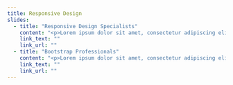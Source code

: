 ```yaml
---
title: Responsive Design
slides:
  - title: "Responsive Design Specialists"
    content: "<p>Lorem ipsum dolor sit amet, consectetur adipiscing elit. Nunc ultricies nulla non metus pulvinar imperdiet. Praesent non adipiscing libero. </p><p>Mauris ultrices odio vitae nulla ultrices iaculis. Nulla rhoncus odio eu lectus faucibus facilisis. Maecenas ornare augue vitae sollicitudin accumsan. </p><p>Etiam eget libero et erat eleifend consectetur a nec lectus. Sed id tellus lorem. Suspendisse sed venenatis odio, quis lobortis eros.</p>"
    link_text: ""
    link_url: ""
  - title: "Bootstrap Professionals"
    content: "<p>Lorem ipsum dolor sit amet, consectetur adipiscing elit. Nunc ultricies nulla non metus pulvinar imperdiet. Praesent non adipiscing libero. </p><p>Mauris ultrices odio vitae nulla ultrices iaculis. Nulla rhoncus odio eu lectus faucibus facilisis. Maecenas ornare augue vitae sollicitudin accumsan. </p><p>Etiam eget libero et erat eleifend consectetur a nec lectus. Sed id tellus lorem. Suspendisse sed venenatis odio, quis lobortis eros.</p>"
    link_text: ""
    link_url: ""  
---
```

